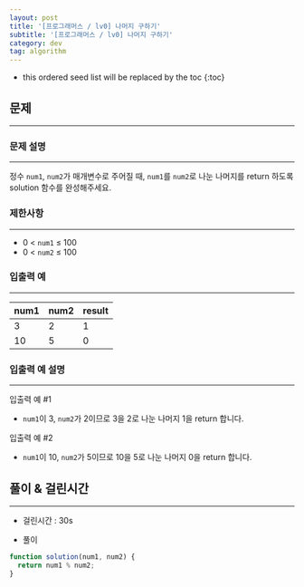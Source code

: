 ```yaml
---
layout: post
title: '[프로그래머스 / lv0] 나머지 구하기'
subtitle: '[프로그래머스 / lv0] 나머지 구하기'
category: dev
tag: algorithm
---
```


<!-- prettier-ignore -->
* this ordered seed list will be replaced by the toc
{:toc}

## 문제

---

### **문제 설명**

---

정수 `num1`, `num2`가 매개변수로 주어질 때, `num1`를 `num2`로 나눈 나머지를 return 하도록 solution 함수를 완성해주세요.

### **제한사항**

---

- 0 < `num1` ≤ 100
- 0 < `num2` ≤ 100

### **입출력 예**

---

| num1 | num2 | result |
| ---- | ---- | ------ |
| 3    | 2    | 1      |
| 10   | 5    | 0      |

### **입출력 예 설명**

---

입출력 예 #1

- `num1`이 3, `num2`가 2이므로 3을 2로 나눈 나머지 1을 return 합니다.

입출력 예 #2

- `num1`이 10, `num2`가 5이므로 10을 5로 나눈 나머지 0을 return 합니다.

## 풀이 & 걸린시간

---

- 걸린시간 : 30s

- 풀이

```jsx
function solution(num1, num2) {
  return num1 % num2;
}
```
